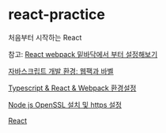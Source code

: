 # react-practice

처음부터 시작하는 React

참고: [React webpack 밑바닥에서 부터 설정해보기](https://velog.io/@pop8682/%EB%B2%88%EC%97%AD-React-webpack-%EC%84%A4%EC%A0%95-%EC%B2%98%EC%9D%8C%EB%B6%80%ED%84%B0-%ED%95%B4%EB%B3%B4%EA%B8%B0)

[자바스크립트 개발 환경: 웹팩과 바벨](https://chanyeong.com/blog/post/27)

[Typescript & React & Webpack 환경설정](https://velog.io/@xortm854/Typescript-React-Webpack-%ED%99%98%EA%B2%BD%EC%84%A4%EC%A0%95-4%ED%8E%B8-Webpack-%EC%84%A4%EC%A0%95%EC%9D%84-%ED%95%B4%EB%B3%B4%EC%9E%90)

[Node js OpenSSL 설치 및 https 설정](https://rosypark.tistory.com/305)

[React](https://velog.io/@delilah/React-hooks-useRef)
